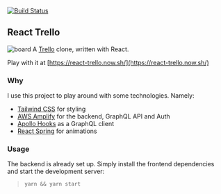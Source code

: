 [![Build Status](https://travis-ci.org/MarkPollmann/react-trello.svg?branch=master)](https://travis-ci.org/MarkPollmann/react-trello)

## React Trello

![`board`](http://g.recordit.co/jEHkR4C7BJ.gif)
A [Trello](trello.com) clone, written with React. 

Play with it at [https://react-trello.now.sh/](https://react-trello.now.sh/)

### Why

I use this project to play around with some technologies. Namely: 
- [Tailwind CSS](https://tailwindcss.com/) for styling
- [AWS Amplify](https://github.com/aws-amplify/amplify-cli) for the backend, GraphQL API and Auth
- [Apollo Hooks](https://www.apollographql.com/docs/react/api/react-hooks/) as a GraphQL client
- [React Spring](https://www.react-spring.io/) for animations

### Usage

The backend is already set up. Simply install the frontend dependencies and start the development server:

> `yarn && yarn start`